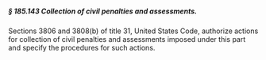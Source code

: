 ##### § 185.143 Collection of civil penalties and assessments. #####

Sections 3806 and 3808(b) of title 31, United States Code, authorize actions for collection of civil penalties and assessments imposed under this part and specify the procedures for such actions.